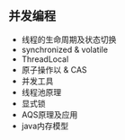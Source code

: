 ## 并发编程

- 线程的生命周期及状态切换
- synchronized & volatile
- ThreadLocal
- 原子操作以 & CAS
- 并发工具
- 线程池原理
- 显式锁
- AQS原理及应用
- java内存模型